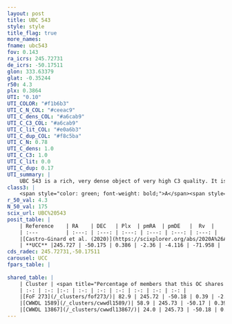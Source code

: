 ```yaml
---
layout: post
title: UBC 543
style: style
title_flag: true
more_names: 
fname: ubc543
fov: 0.143
ra_icrs: 245.72731
de_icrs: -50.17511
glon: 333.63379
glat: -0.35244
r50: 4.3
plx: 0.3864
UTI: "0.10"
UTI_COLOR: "#f1b6b3"
UTI_C_N_COL: "#ceeac9"
UTI_C_dens_COL: "#a6cab9"
UTI_C_C3_COL: "#a6cab9"
UTI_C_lit_COL: "#e0a6b3"
UTI_C_dup_COL: "#f8c5ba"
UTI_C_N: 0.78
UTI_C_dens: 1.0
UTI_C_C3: 1.0
UTI_C_lit: 0.0
UTI_C_dup: 0.17
UTI_summary: |
    UBC 543 is a rich, very dense object of very high C3 quality. It is rarely studied in the literature.<br><br><span style="color: #99180f; font-weight: bold;">Warning: </span>This is likely a duplicate object, which shares a large percentage of members with at least one previously reported entry.
class3: |
    <span style="color: green; font-weight: bold;">A</span><span style="color: green; font-weight: bold;">A</span>
r_50_val: 4.3
N_50_val: 175
scix_url: UBC%20543
posit_table: |
    | Reference    | RA    | DEC   | Plx  | pmRA  | pmDE   |  Rv  |
    | :---         | :---: | :---: | :---: | :---: | :---: | :---: |
    |[Castro-Ginard et al. (2020)](https://scixplorer.org/abs/2020A%26A...635A..45C) | 245.726 | -50.161 | 0.368 | -2.347 | -4.095 | -- |
    | **UCC** |245.727 | -50.175 | 0.386 | -2.36 | -4.116 | -71.958 | 
cds_radec: 245.72731,-50.17511
carousel: UCC
fpars_table: |
    
shared_table: |
    | Cluster | <span title="Percentage of members that this OC shares with the ones listed">%</span>   | RA   | DEC   | Plx   | pmRA  | pmDE  | Rv | UTI |
    | :-: | :-: |:-: | :-: | :-: | :-: | :-: | :-: | :-: |
    |[FoF 273](/_clusters/fof273/)| 82.9 | 245.72 | -50.18 | 0.39 | -2.35 | -4.12 | -72.39 |0.75 |
    |[CWWDL 1589](/_clusters/cwwdl1589/)| 58.9 | 245.73 | -50.17 | 0.39 | -2.36 | -4.12 | -71.96 |0.0 |
    |[CWWDL 13867](/_clusters/cwwdl13867/)| 24.0 | 245.73 | -50.18 | 0.41 | -2.41 | -4.1 | -72.39 |0.04 |
---
```

